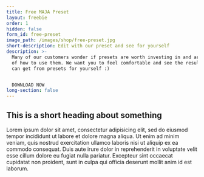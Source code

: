 ```yaml
---
title: Free MAJA Preset
layout: freebie
order: 1
hidden: false
form_id: free-preset
image_path: /images/shop/free-preset.jpg
short-description: Edit with our preset and see for yourself
description: >-
  Many of our customers wonder if presets are worth investing in and are unsure
  of how to use them. We want you to feel comfortable and see the results you
  can get from presets for yourself :)


  DOWNLOAD NOW
long-section: false
---
```


## This is a short heading about something

Lorem ipsum dolor sit amet, consectetur adipisicing elit, sed do eiusmod tempor incididunt ut labore et dolore magna aliqua. Ut enim ad minim veniam, quis nostrud exercitation ullamco laboris nisi ut aliquip ex ea commodo consequat. Duis aute irure dolor in reprehenderit in voluptate velit esse cillum dolore eu fugiat nulla pariatur. Excepteur sint occaecat cupidatat non proident, sunt in culpa qui officia deserunt mollit anim id est laborum.